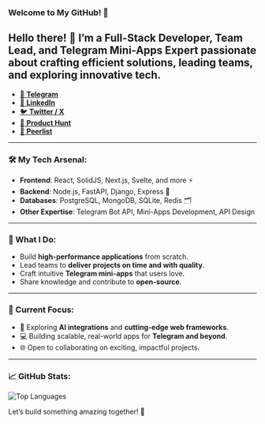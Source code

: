 ### Welcome to My GitHub! 🌟  

Hello there! 👋 I’m a **Full-Stack Developer**, **Team Lead**, and **Telegram Mini-Apps Expert** passionate about crafting efficient solutions, leading teams, and exploring innovative tech.  
---

- [📱 **Telegram**](https://t.me/IgorBlink)
- [💼 **LinkedIn**](https://www.linkedin.com/in/igor-martynyuk/)   
- [🐦 **Twitter / X**](https://x.com/IgorBlinkk)  
- [🚀 **Product Hunt**](https://www.producthunt.com/@igor_martinyuk)  
- [🌱 **Peerlist**](https://peerlist.io/igorblink)
---

### 🛠️ My Tech Arsenal:  
- **Frontend**: React, SolidJS, Next.js, Svelte, and more ⚡  
- **Backend**: Node.js, FastAPI, Django, Express 🚀  
- **Databases**: PostgreSQL, MongoDB, SQLite, Redis 🗂️  
- **Other Expertise**: Telegram Bot API, Mini-Apps Development, API Design  

---

### 🌟 What I Do:  
- Build **high-performance applications** from scratch.  
- Lead teams to **deliver projects on time and with quality**.  
- Craft intuitive **Telegram mini-apps** that users love.  
- Share knowledge and contribute to **open-source**.  

---

### 🔭 Current Focus:  
- 🚀 Exploring **AI integrations** and **cutting-edge web frameworks**.  
- 💻 Building scalable, real-world apps for **Telegram and beyond**.  
- 🌐 Open to collaborating on exciting, impactful projects.  

---

### 📈 GitHub Stats:  


![Top Languages](https://github-readme-stats.vercel.app/api/top-langs/?username=IgorBlink&layout=compact&theme=radical)  

Let’s build something amazing together! 🚀  
